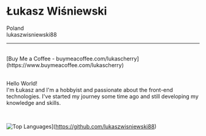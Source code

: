 # Łukasz Wiśniewski <br/>

Poland<br/>
lukaszwisniewski88<br/>

<hr/>
<br/>
[Buy Me a Coffee - buymeacoffee.com/lukascherry](https://www.buymeacoffee.com/lukascherry)<br/>
<br/>

Hello World!<br/>
I'm Łukasz and I'm a hobbyist and passionate about the front-end technologies. I've started my journey some time ago and still developing my knowledge and skills.

<br/>

![Top Languages](https://github-readme-stats.vercel.app/api/top-langs/?username=lukaszwisniewski88)](https://github.com/lukaszwisniewski88)
